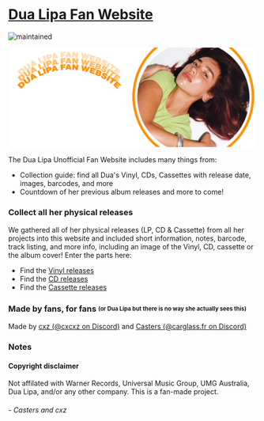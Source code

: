 # [Dua Lipa Fan Website](https://d-u-a-l-i-p-a.github.io/)
![maintained](https://raster.shields.io/badge/status-maintained-green.png)

![banner](./github/banner.png)

The Dua Lipa Unofficial Fan Website includes many things from:
- Collection guide: find all Dua's Vinyl, CDs, Cassettes with release date, images, barcodes, and more
- Countdown of her previous album releases
and more to come!

### Collect all her physical releases
We gathered all of her physical releases (LP, CD & Cassette) from all her projects into this website and included short information, notes, barcode, track listing, and more info, including an image of the Vinyl, CD, cassette or the album cover! Enter the parts here:
- Find the [Vinyl releases](https://d-u-a-l-i-p-a.github.io/vinyl.html)
- Find the [CD releases](https://d-u-a-l-i-p-a.github.io/index.html)
- Find the [Cassette releases](https://d-u-a-l-i-p-a.github.io/cassette.html)

### Made by fans, for fans <sup><sub>(or Dua Lipa but there is no way she actually sees this)</sub></sup>
Made by [cxz (@cxcxz on Discord)](https://github.com/cxzgt) and [Casters (@carglass.fr on Discord)](https://github.com/notironicallycasters)

### Notes

#### Copyright disclaimer
Not affilated with Warner Records, Universal Music Group, UMG Australia, Dua Lipa, and/or any other company. This is a fan-made project.

###### - Casters and cxz
